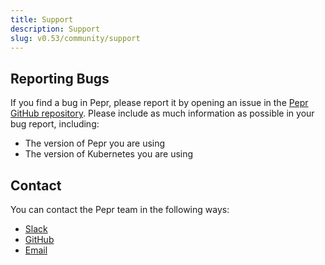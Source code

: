 ```yaml
---
title: Support
description: Support
slug: v0.53/community/support
---
```



## Reporting Bugs

If you find a bug in Pepr, please report it by opening an issue in the [Pepr GitHub repository](https://github.com/defenseunicorns/pepr/issues). Please include as much information as possible in your bug report, including:

* The version of Pepr you are using
* The version of Kubernetes you are using

## Contact

You can contact the Pepr team in the following ways:

* [Slack](https://kubernetes.slack.com/archives/c06dgh40ucb)
* [GitHub](https://github.com/defenseunicorns/pepr)
* [Email](mailto:pepr@defenseunicorns.com)
